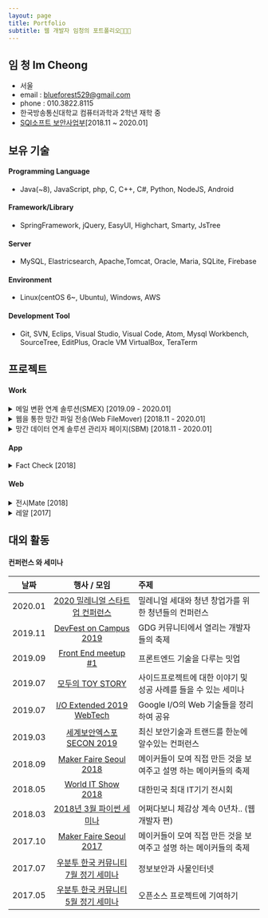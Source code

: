```yaml
---
layout: page
title: Portfolio
subtitle: 웹 개발자 임청의 포트폴리오👩🏻‍💻
---
```


## 임 청 Im Cheong
- 서울
- email : blueforest529@gmail.com
- phone : 010.3822.8115
- 한국방송통신대학교 컴퓨터과학과 2학년 재학 중
- [SQI소프트 보안사업부](http://www.sqisoft.com/ko/main)[2018.11 ~ 2020.01]



## 보유 기술

#### Programming Language
- Java(~8), JavaScript, php, C, C++, C#, Python, NodeJS, Android 

#### Framework/Library
- SpringFramework, jQuery, EasyUI, Highchart, Smarty, JsTree

#### Server
- MySQL, Elastricsearch, Apache,Tomcat, Oracle, Maria, SQLite, Firebase

#### Environment
- Linux(centOS 6~, Ubuntu), Windows, AWS

#### Development Tool
- Git, SVN, Eclips, Visual Studio, Visual Code, Atom, Mysql Workbench, SourceTree, EditPlus, Oracle VM VirtualBox, TeraTerm



## 프로젝트


#### Work

<details>
<summary> 메일 변환 연계 솔루션(SMEX) [2019.09 - 2020.01] </summary>
<div markdown="1">
  
  - OS : Window server 2012
  
  - Web backend : Java, Mizz framework(자체 framework), MySQL, Apache, Tomcat
  
  - Web frontend : Html5, Css3, JS, jQuery, JSP(4.0버전 이상), HighChart
  
  - Engine : C, C++
  
  - 주요 레퍼런스 : 국민연금공단, 기업데이터, 다우데이타, 항공우주산업 등
  
  ![smex이미지]({{site.baseurl}}/img/스맥스캡쳐.PNG)

</div>
</details>

<details>
<summary> 웹을 통한 망간 파일 전송(Web FileMover) [2018.11 - 2020.01] </summary>
<div markdown="1">
  
  - OS : Linux(CentOS 6.9 ~)
  
  - Web backend : Java, Mizz framework(자체 framework), Maria DB, MySQL, Apache, Tomcat
  
  - Web frontend : Html5, Css3, JS, jQuery, JSP, HighChart, JsTree

  - 주요 레퍼런스 : 한국은행, 국방부, 대통령 비서실, Ahnlab, 우정사업본부, 국민은행 등
  
   ![webfm 이미지]({{site.baseurl}}/img/웹fm캡쳐.PNG)
</div>
</details>

<details>
<summary> 망간 데이터 연계 솔루션 관리자 페이지(SBM) [2018.11 - 2020.01] </summary>
<div markdown="1">
  
  - OS : Linux(CentOS 6.9 ~)
  
  - Web backend : Java, Mizz framework(자체 framework), Maria DB, MySQL, Elasticsearch, Apache, Tomcat
  
  - Web frontend : Html5, Css3, JS, jQuery, JSP, PHP, HighChart, JsTree
  
  - 주요 레퍼런스 : 한국은행, 국방부, 대통령 비서실, Ahnlab, 우정사업본부, 국민은행 등
  
   ![sbm이미지]({{site.baseurl}}/img/sbm캡쳐.PNG)
</div>
</details>


#### App

<details>
<summary> Fact Check [2018] </summary>
<div markdown="1">
  
  - 사용자가 뉴스기사의 진실성 여부를 판단하는데에 도움을 주는 생활 앱
  
  - Python, Django, Android, Html5, CSS3, JS
  
   ![app이미지]({{site.baseurl}}/img/App캡쳐.PNG){: width="280" height="280"}

</div>
</details>

#### Web

<details>
<summary> 전시Mate [2018] </summary>
<div markdown="1">
  
  - 관람객과 전시자의 소통을 도와주는 디지털 사이니지 서비스
  
  - FireBase, React JS, Html5, CSS3, JS, jQuary, PHP, MySQL
  
  - Raspberry PI
  
   ![전시mate]({{site.baseurl}}/img/전시mate.PNG){: width="280" height="280"}
   
</div>
</details>


<details>
<summary> 레알 [2017] </summary>
<div markdown="1">
  
  - 실시간으로 날씨 정보를 알려주는 IoT와 웹 서비스
  
  - Html5, Css3, JS, jQuery, MySQL, Raspberry Pi, Arduino, 3D printer
  
   ![레알]({{site.baseurl}}/img/.PNG){: width="280" height="280"}
</div>
</details>



## 대외 활동
#### 컨퍼런스 와 세미나


| 날짜 | 행사 / 모임 | 주제 |  
|:-----:|:----------------------------:|:-------------------------------------------------------| 
| 2020.01 | [2020 밀레니얼 스타트업 컨퍼런스](https://www.facebook.com/virusnetwork.official) | 밀레니얼 세대와 청년 창업가를 위한 청년들의 컨퍼런스 |
| 2019.11 | [DevFest on Campus 2019](https://festa.io/events/654) | GDG 커뮤니티에서 열리는 개발자들의 축제 | 
| 2019.09 | [Front End meetup #1](https://festa.io/events/449) | 프론트엔드 기술을 다루는 밋업 |
| 2019.07 | [모두의 TOY STORY](https://festa.io/events/364) | 사이드프로젝트에 대한 이야기 및 성공 사례를 들을 수 있는 세미나 | 
| 2019.07 | [I/O Extended 2019 WebTech](https://festa.io/events/339) | Google I/O의 Web 기술들을 정리하여 공유 |
| 2019.03 | [세계보안엑스포 SECON 2019](https://exhibitors.informamarkets-info.com/SECON2019/kr/) | 최신 보안기술과 트랜드를 한눈에 알수있는 컨퍼런스 | 
| 2018.09| [Maker Faire Seoul 2018](https://makerfaire.co.kr/maker-faire-seoul-2018) | 메이커들이 모여 직접 만든 것을 보여주고 설명 하는 메이커들의 축제 |
| 2018.05 | [World IT Show 2018](http://www.worlditshow.co.kr/kor/) | 대한민국 최대 IT기기 전시회 | 
| 2018.03 | [2018년 3월 파이썬 세미나](https://www.onoffmix.com/event/129456) | 어쩌다보니 체감상 계속 0년차.. (웹 개발자 편) |
| 2017.10 | [Maker Faire Seoul 2017](https://makerfaire.co.kr/maker-faire-seoul-2017) | 메이커들이 모여 직접 만든 것을 보여주고 설명 하는 메이커들의 축제 |
| 2017.07 | [우분투 한국 커뮤니티 7월 정기 세미나](https://www.onoffmix.com/event/106038) | 정보보안과 사물인터넷 |
| 2017.05 | [우분투 한국 커뮤니티 5월 정기 세미나](https://www.onoffmix.com/event/99631) | 오픈소스 프로젝트에 기여하기 |   
